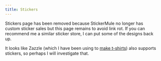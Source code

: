 ```yaml
---
title: Stickers
---
```


Stickers page has been removed because StickerMule no longer has custom sticker
sales but this page remains to avoid link rot. If you can recommend me a
similar sticker store, I can put some of the designs back up.

It looks like Zazzle (which I have been using to [make
t-shirts](https://www.zazzle.com/compiler_ampersand_2_t_shirt-235252907121889789))
also supports stickers, so perhaps I will investigate that.
